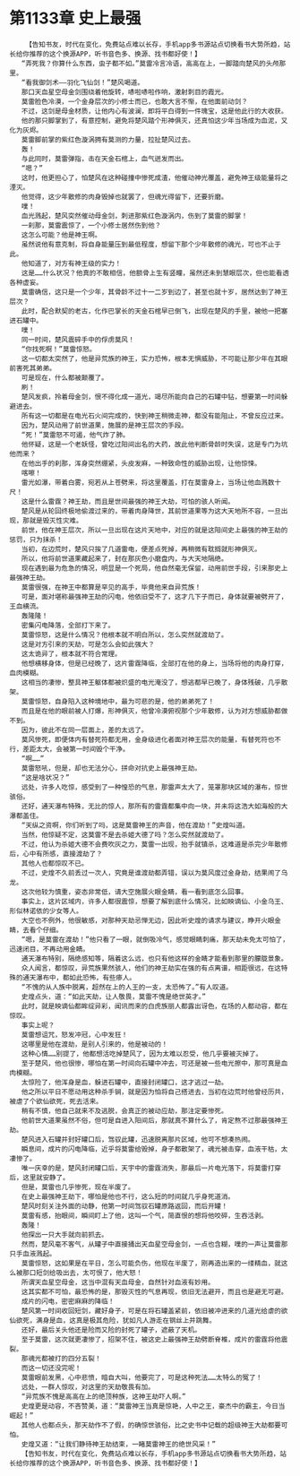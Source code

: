 # 第1133章 史上最强
        【告知书友，时代在变化，免费站点难以长存，手机app多书源站点切换看书大势所趋，站长给你推荐的这个换源APP，听书音色多、换源、找书都好使！】
       “弄死我？你算什么东西，虫子都不如。”莫雷冷言冷语，高高在上，一脚踏向楚风的头颅那里。
       “看我御剑术——羽化飞仙剑！”楚风喝道。
       那口天血星空母金剑围绕着他旋转，哧啦哧啦作响，激射刺目的霞光。
       莫雷脸色冷漠，一个金身层次的小修士而已，也敢大言不惭，在他面前动剑？
       不过，这剑是母金材质，让他内心有波澜，即将平白得到一件瑰宝，这是他此行的大收获。
       他的那只脚掌到了，有意控制，避免将楚风踏个形神俱灭，还真怕这少年当场成为血泥，又化为灰烬。
       莫雷脚前掌的紫红色漩涡拥有莫测的力量，拉扯楚风过去。
       轰！
       与此同时，莫雷弹指，击在天金石棺上，血气迸发而出。
       “嗯？”
       这时，他更担心了，怕楚风在这种碰撞中惨死成渣，他催动神光覆盖，避免神王级能量将之湮灭。
       他觉得，这少年散修的肉身毁掉也就罢了，但魂光得留下，还要折磨。
       噗！
       血光溅起，楚风突然催动母金剑，刺进那紫红色漩涡内，伤到了莫雷的脚掌！
       一刹那，莫雷震惊了，一个小修士居然伤到他？
       这怎么可能？他是神王啊。
       虽然说他有意克制，将自身能量压到最低程度，想留下那个少年散修的魂光，可也不止于此。
       他知道了，对方有神王级的实力！
       这是……什么状况？他真的不敢相信，他额骨上生有竖瞳，虽然还未到慧眼层次，但也能看透各种虚妄。
       莫雷确信，这只是一个少年，其骨龄不过十一二岁到边了，甚至也就十岁，居然达到了神王层次？
       此时，配合默契的老古，化作巴掌长的天金石棺早已倒飞，出现在楚风的手里，被他一把塞进石罐中。
       噗！
       同一时间，楚风震碎手中的俘虏莫风！
       “你找死啊！”莫雷惊怒。
       这一切都太突然了，他是异荒族的神王，实力恐怖，根本无惧威胁，不可能让那少年在其眼前害死其弟弟。
       可是现在，什么都被颠覆了。
       刷！
       楚风发疯，拎着母金剑，恨不得化成一道光，竭尽所能向自己的石罐中钻，想要第一时间躲避进去。
       所有这一切都是在电光石火间完成的，快到神王稍微走神，都没有能阻止，不曾反应过来。
       因为，楚风动用了前世道果，施展的是神王层次的手段。
       “死！”莫雷怒不可遏，他气炸了肺。
       他怀疑，这是一个老妖怪，曾吃过阳间出名的大药，故此他判断骨龄时失误，这是专门为坑他而来？
       在他出手的刹那，浑身突然绷紧，头皮发麻，一种致命性的威胁出现，让他惊悚。
       喀嚓！
       雷光如瀑，带着白雾，宛若从上苍劈来，将这里覆盖，打在莫雷身上，当场让他血溅数十尺！
       这是什么雷霆？神王劫，而且是世间最强的神王大劫，可怕的骇人听闻。
       楚风是从轮回终极地偷渡过来的，带着肉身降世，其前世道果等为这大天地所不容，一旦出现，那就是毁灭性灾难。
       前世，他在神王层次，所以一旦出现在这片天地中，对应的就是这阳间史上最强的神王劫的惩罚，只为抹杀！
       当初，在边荒时，楚风只挨了几道雷电，便差点死掉，再稍微有耽搁就形神俱灭。
       所以，他将前世道果藏起来了，封在那灰色小磨盘内，与大天地隔绝。
       现在遇到最为危急的情况，明显是一个死局，他自然毫无保留，动用前世手段，引来那史上最强神王劫。
       莫雷很强，在神王中都算是罕见的高手，毕竟他来自异荒族！
       可是，面对堪称最强神王劫的闪电，他依旧受不了，这才几下子而已，身体就要被劈开了，王血横流。
       轰隆隆！
       密集闪电降落，全部打下来了。
       莫雷惊怒，这是什么情况？他根本就不明白所以，怎么突然就渡劫了。
       这是对方引来的天劫，可是怎么会如此强大？
       这太诡异了，根本就不符合常理。
       他想横移身体，但是已经晚了，这片雷霆降临，全部打在他的身上，当场将他的肉身打穿，血肉模糊。
       这相当的凄惨，整具神王躯体都被炽盛的电光淹没了，想逃都早已晚了，身体残破，几乎散架。
       莫雷惊怒，自身陷入这种境地中，最为可悲的是，他的弟弟死了！
       而且是在他的眼前被人打爆，形神俱灭，他曾冷漠俯视那个少年散修，认为对方想威胁都做不到。
       因为，彼此不在同一层面上，差的太远了。
       莫风惨死，即便体内有替死符都无用，金身级进化者面对神王层次的能量，有替死符也不行，差距太大，会被第一时间毁个干净。
       “啊……”
       莫雷怒吼，但是，却也无法分心，拼命对抗史上最强神王劫。
       “这是啥状况？”
       远处，许多人吃惊，感受到了一种惶恐的气息，那雷声太大了，笼罩那块区域的瀑布，惊世骇俗。
       还好，通天瀑布特殊，无比的惊人，那所有的雷霆都集中向一块，并未将这浩大如海般的大瀑都盖住。
       “天纵之资啊，你们听到了吗，这是莫雷神王的声音，他在渡劫！”史煌叫道。
       当然，他惊疑不定，这莫雷不是去杀姬大德了吗？怎么突然就渡劫了。
       不过，他认为杀姬大德不会费吹灰之力，莫雷一出现，抬手就镇杀，这难道是杀完少年散修后，心中有所感，直接渡劫了？
       其他人也都惊叹不已。
       不过，史煌不久前丢过一次人，究竟是谁渡劫都弄错，误以为莫风度过金身劫，结果闹了乌龙。
       这次他较为慎重，姿态非常低，请大空施展火眼金睛，看一看到底怎么回事。
       事实上，这片区域内，许多人都很震惊，想要了解到底什么情况，比如映谪仙、小金乌王、形似林诺依的少女等人。
       大空也不例外，他很敏感，对那种天劫忌惮无边，因此听史煌的请求与建议，睁开火眼金睛，去看个仔细。
       “嗯，是莫雷在渡劫！”他只看了一眼，就倒吸冷气，感觉眼睛刺痛，那天劫未免太可怕了，迅速闭目，不再动用金睛。
       通天瀑布特别，隔绝感知等，隔着这么远，也只有他这样的金睛才能看到那里的朦胧景象。
       众人闻言，都惊叹，异荒族果然骇人，他们的神王劫实在强的有点离谱，相距很远，在这特殊的通天瀑布中，都如此恐怖，有些瘆人。
       “不愧的从人族中脱离，超然在上的人王的一支，太恐怖了。”有人叹道。
       史煌点头，道：“如此天劫，让人敬畏，莫雷不愧是绝世英才。”
       此时，就是映谪仙都眸绽异彩，闻讯而来的白虎族丽人都露出讶色，在场的人都动容，都在惊叹。
       事实上呢？
       莫雷想诅咒，怒发冲冠，心中发狂！
       这哪里是他在渡劫，是别人引来的，他是被动的！
       这种心情……别提了，他都想活吃掉楚风了，因为太难以忍受，他几乎要被灭掉了。
       至于楚风，他也很惨，哪怕在第一时间向石罐中冲去，可还是被一些电光擦中，那可真是血肉模糊。
       太惊险了，他浑身是血，躲进石罐中，直接封闭罐口，这才逃过一劫。
       他之所以平日不愿动用这种杀手锏，就是因为怕将自己搭进去，当初在边荒时他曾经历共，被虐了个欲仙欲死，死去活来。
       稍有不慎，他自己就来不及逃脱，会真正的被动应劫，那注定要惨死。
       他前世大道果虽然不俗，但可是自进入阳间后，那就真不算什么了，肯定熬不过那最强神王劫。
       楚风进入石罐并封好罐口后，驾驭此罐，迅速脱离那片区域，他可不想凑热闹。
       瞬息间，成片的闪电降临，近乎将莫雷给毁掉，身子都散架了，魂光被击穿，血液干枯，太凄惨了。
       唯一庆幸的是，楚风封闭罐口后，天宇中的雷霆消失，那最后一片电光落下，将莫雷打穿后，这里就安静了。
       但是，莫雷也几乎惨死，现在半废了。
       在史上最强神王劫下，哪怕是他也不行，这么短的时间就几乎身死道消。
       楚风时刻关注外面的动静，他第一时间驾驭石罐原路返回，而后开罐！
       莫雷有感，抬眼间，瞬间盯上了他，这叫一个气，简直恨的想将他咬碎，生吞活剥。
       轰隆！
       他探出一只大手就向前抓去。
       然而，楚风毫不客气，从罐子中直接捅出天血星空母金剑，一点也含糊，噗的一声让莫雷那只手血液溅起。
       莫雷惊怒，这如果是在平日，怎么可能负伤，他现在半废了，刚再造出来的一缕精血，就这么被那口短剑给吸出去，太可恨了，他大怒！
       所谓天血星空母金，这当中混有天血母金，自然针对血液有妙用。
       这其实都不可怕，最恐怖的是，那毁灭性的气息再现，依旧无法避开，而且也是避无可避。
       成片的闪电，密密麻麻的降临！
       楚风第一时间收回短剑，藏好身子，可是在将石罐盖紧前，依旧被冲进来的几道光给虐的欲仙欲死，满身是血，这真是极其危险，犹如凡人游走在钢丝上并跳舞。
       还好，最后关头他还是险而又险的封死了罐子，遮蔽了天机。
       至于莫雷，这次就更凄惨了，招架不住，被这史上最强神王劫劈断脊椎，成片的雷霆将他震裂。
       那魂光都被打的四分五裂！
       而这一切还没完呢！
       莫雷眼前发黑，心中悲愤，暗自大叫，他要完了，可是这种死法……太特么的冤了！
       远处，一群人惊叹，对这里的天劫敬畏有加。
       “异荒族不愧是高高在上的绝顶种族，这神王劫吓人啊。”
       史煌更是动容，不吝赞美，道：“莫雷神王当真是惊艳，人中之王，豪杰中的霸主，今日当崛起！”
       其他人也都点头，那天劫作不了假，的确惊世骇俗，比之史书中记载的超级神王大劫都要可怕。
       史煌又道：“让我们静待神王劫结束，一睹莫雷神王的绝世风采！”
       【告知书友，时代在变化，免费站点难以长存，手机app多书源站点切换看书大势所趋，站长给你推荐的这个换源APP，听书音色多、换源、找书都好使！】